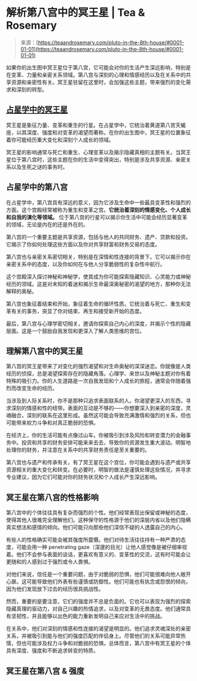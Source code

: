 <!--yml

分类：未分类

日期：2024-06-12 18:23:29

-->

# 解析第八宫中的冥王星 | Tea & Rosemary

> 来源：[https://teaandrosemary.com/pluto-in-the-8th-house/#0001-01-01](https://teaandrosemary.com/pluto-in-the-8th-house/#0001-01-01)

如果你的出生图中冥王星位于第八宫，它可能会对你的生活产生深远影响，特别是在变革、力量和亲密关系领域。第八宫与深刻的心理和情感经历以及在关系中的共享资源和亲密性有关。冥王星驻留在这里时，会加强这些主题，带来强烈的变化需求和深刻的转型。

## [占星学中的冥王星](https://teaandrosemary.com/pluto-in-the-8th-house/#0001-01-01)

冥王星是象征力量、变革和重生的行星。在占星学中，它统治着黄道第八宫天蝎座，以其深度、强度和对变革的渴望而著称。在你的出生图中，冥王星的位置象征着你可能经历重大变化和深刻个人成长的领域。

冥王星的影响通常与死亡和重生、心理变革以及揭示隐藏真相的主题有关。当冥王星位于第八宫时，这些主题在你的生活中变得突出，特别是涉及共享资源、亲密关系以及生死之谜的事务时。

## 占星学中的第八宫

在占星学中，第八宫具有深远的意义，因为它涉及生命中一些最具变革性和强烈的方面。这个宫殿经常被称为重生和变革之宫。**它统治着深刻的情感变化、个人成长和自我的演化等领域。** 位于第八宫的行星可以揭示你生活中可能会经历显著变革的领域，无论是内在的还是外在的。

第八宫的一个重要主题是共享资源，包括与他人的共同财务、遗产、贷款和投资。它揭示了你如何处理这些方面以及你对共享财富和财务交易的态度。

第八宫也与亲密关系密切相关，特别是在深情和性连接的背景下。它可以揭示你在亲密关系中的态度，以及你如何在与他人分享脆弱性的复杂性中航行。

这个宫殿深入探讨神秘和神秘学，使其成为你可能探索隐藏知识、心灵能力或神秘经历的领域。这是对未知的着迷和揭示生命最深奥秘密的渴望的地方，那种你无法解释的奥秘。

第八宫也象征着结束和开始，象征着生命的循环性质。它统治着与死亡、重生和变革有关的事务，突显了你对结束、再生和接受新开始的态度。

最后，第八宫与心理学密切相关，邀请你探索自己内心的深度，并揭示个性的隐藏层面。这是一个鼓励自我发现和更深入了解人类思维的宫位。

## 理解第八宫中的冥王星

第八宫的冥王星带来了对变化的强烈渴望和对生命奥秘的深深迷恋。你就像是人类经历的侦探，总是渴望探索存在的隐藏角落。心理学、来世以及神秘主题对你有着特殊的吸引力。你的人生道路是一次自我发现和个人成长的旅程，通常会伴随着强烈而改变生命的经历。

当涉及到人际关系时，你不是那种只追求表面联系的人。你渴望更深入的东西，寻求深刻的情感和性的纽带。表面的互动是不够的——你想要深入到亲密的深度，灵魂融合，深刻的联系在这里形成。虽然这可能会导致充满激情和强烈的关系，但也可能带来权力斗争和对真正脆弱的恐惧。

在经济上，你的生活可能有点像过山车。你被吸引到涉及风险和转变潜力的金融事务中。投资和共享的财务安排可能来来去去，导致你的资源发生重大波动。明智地处理你的财务，并注意在关系中的共享财务责任是至关重要的。

第八宫也与遗产和传承有关。有了冥王星在这个宫位，你可能会遇到与遗产或共享资源相关的重大变化和转变。在必要时，明智的做法是谨慎处理这些情况，并寻求专业建议，因为它们可能对你的财务状况和个人成长产生深远影响。

## 冥王星在第八宫的性格影响

第八宫中的个体往往具有复杂而强烈的个性。他们经常表现出保留或神秘的态度，使得其他人很难完全理解他们。这种保守的性格源于他们的深层内省以及他们隐瞒真实想法和感情的倾向。他们可能只向那些他们深信不疑的人透露自己的内心。

有些人的性格确实可能会被其强度所震慑。他们对待生活往往持有一种严肃的态度，可能会用一种 penetrating gaze（深邃的目光）让他人感觉像是被仔细审视着。他们不会参与表面的谈话，更喜欢有意义的、变革性的交流，这有时可能会让更随和的人感到过于强烈或令人畏惧。

对他们来说，信任是一个重要问题，由于对脆弱的恐惧，他们可能很难向他人敞开心扉。这可能导致他们外表有些谨慎或防御性。他们可能也有执念或怨恨的倾向，因为他们发现放下过去的经历很具挑战性。

然而，重要的是要注意，它们的强度并不总是负面的。它也可以表现为强烈的探索隐藏真理的驱动力，对自己兴趣的热情追求，以及对变革的无畏态度。他们通常具有坚韧性，并且能够以出色的能力重新发明自己来应对生活中的挑战。

在关系中，他们对深刻的情感和性连接的渴望是明显的。他们追求灵魂深处的亲密关系，并被吸引到能与他们的强度匹配的伴侣身上。尽管他们的关系可能异常热情，但也可能涉及权力斗争和对脆弱的恐惧。总体而言，第八宫中有冥王星的个体具有深度、强度和不断追求转变的特质。

## 冥王星在第八宫 & 强度
